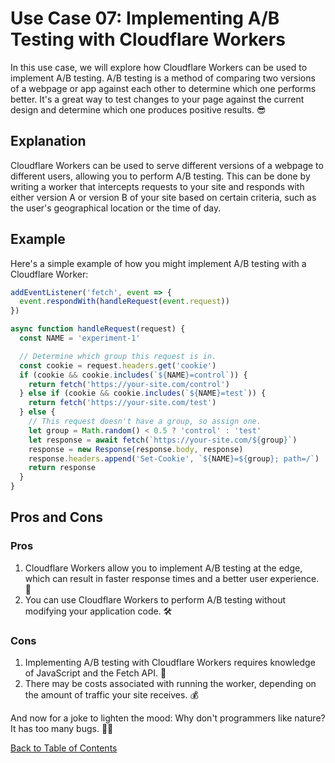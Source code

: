 # Use Case 07: Implementing A/B Testing with Cloudflare Workers

In this use case, we will explore how Cloudflare Workers can be used to implement A/B testing. A/B testing is a method of comparing two versions of a webpage or app against each other to determine which one performs better. It's a great way to test changes to your page against the current design and determine which one produces positive results. 😎

## Explanation

Cloudflare Workers can be used to serve different versions of a webpage to different users, allowing you to perform A/B testing. This can be done by writing a worker that intercepts requests to your site and responds with either version A or version B of your site based on certain criteria, such as the user's geographical location or the time of day.

## Example

Here's a simple example of how you might implement A/B testing with a Cloudflare Worker:

```javascript
addEventListener('fetch', event => {
  event.respondWith(handleRequest(event.request))
})

async function handleRequest(request) {
  const NAME = 'experiment-1'

  // Determine which group this request is in.
  const cookie = request.headers.get('cookie')
  if (cookie && cookie.includes(`${NAME}=control`)) {
    return fetch('https://your-site.com/control')
  } else if (cookie && cookie.includes(`${NAME}=test`)) {
    return fetch('https://your-site.com/test')
  } else {
    // This request doesn't have a group, so assign one.
    let group = Math.random() < 0.5 ? 'control' : 'test'
    let response = await fetch(`https://your-site.com/${group}`)
    response = new Response(response.body, response)
    response.headers.append('Set-Cookie', `${NAME}=${group}; path=/`)
    return response
  }
}
```

## Pros and Cons

### Pros

1. Cloudflare Workers allow you to implement A/B testing at the edge, which can result in faster response times and a better user experience. 🚀
2. You can use Cloudflare Workers to perform A/B testing without modifying your application code. 🛠️

### Cons

1. Implementing A/B testing with Cloudflare Workers requires knowledge of JavaScript and the Fetch API. 🧠
2. There may be costs associated with running the worker, depending on the amount of traffic your site receives. 💰

And now for a joke to lighten the mood: Why don't programmers like nature? It has too many bugs. 🐛😂

[Back to Table of Contents](./table_of_contents.md)
